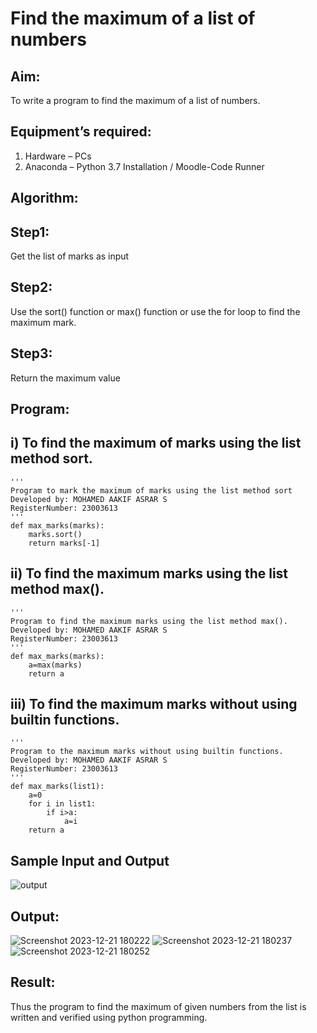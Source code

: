 # Find the maximum of a list of numbers
## Aim:
To write a program to find the maximum of a list of numbers.
## Equipment’s required:
1.	Hardware – PCs
2.	Anaconda – Python 3.7 Installation / Moodle-Code Runner
## Algorithm:
## Step1:
Get the list of marks as input
## Step2:
Use the sort() function or max() function or use the for loop to find the maximum mark.
## Step3:
Return the maximum value
## Program:

## i)	 To find the maximum of marks using the list method sort.
```
''' 
Program to mark the maximum of marks using the list method sort
Developed by: MOHAMED AAKIF ASRAR S
RegisterNumber: 23003613
'''
def max_marks(marks):
    marks.sort()
    return marks[-1]

```

## ii)	 To find the maximum marks using the list method max().
```
''' 
Program to find the maximum marks using the list method max().
Developed by: MOHAMED AAKIF ASRAR S
RegisterNumber: 23003613
'''
def max_marks(marks):
    a=max(marks)
    return a

```

## iii)  To find the maximum marks without using builtin functions.
```
''' 
Program to the maximum marks without using builtin functions.
Developed by: MOHAMED AAKIF ASRAR S
RegisterNumber: 23003613
'''
def max_marks(list1):
    a=0
    for i in list1:
        if i>a:
            a=i
    return a

```
## Sample Input and Output
![output](./img/max_marks1.jpg) 

## Output:
![Screenshot 2023-12-21 180222](https://github.com/MOHAMEDAAKIFASRAR/FindMaximum/assets/148514683/65ac1476-cd94-4e7a-8d7a-be3e851d8716)
![Screenshot 2023-12-21 180237](https://github.com/MOHAMEDAAKIFASRAR/FindMaximum/assets/148514683/a2067524-6b1d-4c38-b49c-5383541867dc)
![Screenshot 2023-12-21 180252](https://github.com/MOHAMEDAAKIFASRAR/FindMaximum/assets/148514683/fd3db15d-9bf5-4e6b-83ea-6f2a6c29da51)



## Result:
Thus the program to find the maximum of given numbers from the list is written and verified using python programming.
